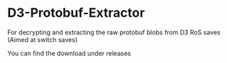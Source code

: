 # D3-Protobuf-Extractor
For decrypting and extracting the raw protobuf blobs from D3 RoS saves (Aimed at switch saves)

You can find the download under releases
